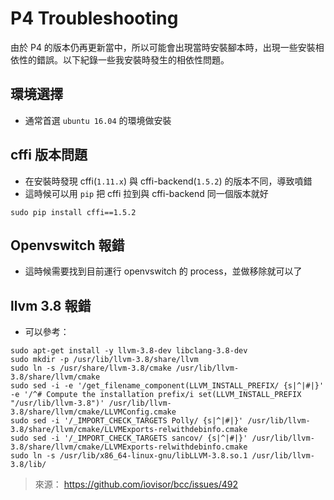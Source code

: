 # P4 Troubleshooting

由於 P4 的版本仍再更新當中，所以可能會出現當時安裝腳本時，出現一些安裝相依性的錯誤。以下紀錄一些我安裝時發生的相依性問題。

## 環境選擇

* 通常首選 `ubuntu 16.04` 的環境做安裝

## cffi 版本問題

* 在安裝時發現 cffi(`1.11.x`) 與 cffi-backend(`1.5.2`) 的版本不同，導致噴錯
* 這時候可以用 `pip` 把 cffi 拉到與 cffi-backend 同一個版本就好

```
sudo pip install cffi==1.5.2
```

## Openvswitch 報錯

* 這時候需要找到目前運行 openvswitch 的 process，並做移除就可以了

## llvm 3.8 報錯

* 可以參考：
```
sudo apt-get install -y llvm-3.8-dev libclang-3.8-dev
sudo mkdir -p /usr/lib/llvm-3.8/share/llvm
sudo ln -s /usr/share/llvm-3.8/cmake /usr/lib/llvm-3.8/share/llvm/cmake
sudo sed -i -e '/get_filename_component(LLVM_INSTALL_PREFIX/ {s|^|#|}' -e '/^# Compute the installation prefix/i set(LLVM_INSTALL_PREFIX "/usr/lib/llvm-3.8")' /usr/lib/llvm-3.8/share/llvm/cmake/LLVMConfig.cmake
sudo sed -i '/_IMPORT_CHECK_TARGETS Polly/ {s|^|#|}' /usr/lib/llvm-3.8/share/llvm/cmake/LLVMExports-relwithdebinfo.cmake
sudo sed -i '/_IMPORT_CHECK_TARGETS sancov/ {s|^|#|}' /usr/lib/llvm-3.8/share/llvm/cmake/LLVMExports-relwithdebinfo.cmake
sudo ln -s /usr/lib/x86_64-linux-gnu/libLLVM-3.8.so.1 /usr/lib/llvm-3.8/lib/
```
> 來源： https://github.com/iovisor/bcc/issues/492 
